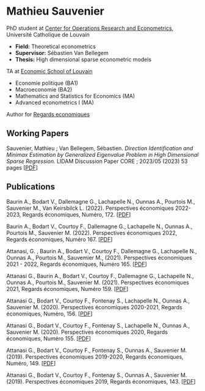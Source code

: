 # Mathieu Sauvenier
PhD student at [Center for Operations Research and Econometrics](https://uclouvain.be/fr/node/4474), Université Catholique de Louvain 
* **Field:** Theoretical econometrics
* **Supervisor:** Sébastien Van Bellegem
* **Thesis:** High dimensional sparse econometric models 

TA at [Economic School of Louvain](https://uclouvain.be/en/faculties/espo/esl)
* Economie politique (BA1)
* Macroeconomie (BA2)
* Mathematics and Statistics for Economics (MA)
* Advanced econometrics I (MA)


Author for [Regards economiques](https://www.regards-economiques.be/index.php/auteurs?cid=162)
## Working Papers

Sauvenier, Mathieu ; Van Bellegem, Sébastien. *Direction Identification and Minimax Estimation by Generalized Eigenvalue Problem in High Dimensional Sparse Regression.* LIDAM Discussion Paper CORE ; 2023/05 (2023) 53 pages [[PDF](https://dial.uclouvain.be/pr/boreal/en/object/boreal%3A272429/datastream/PDF_01/view)]

## Publications

Baurin A., Bodart V., Dallemagne G., Lachapelle N., Ounnas A., Pourtois M., Sauvenier M., Van Keirsbilck L. (2022). Perspectives économiques 2022-2023, Regards économiques, Numéro, 172. [[PDF](https://www.regards-economiques.be/images/reco-pdf/reco_224.pdf)]

Baurin A., Bodart V., Courtoy F., Dallemagne G., Lachapelle N., Ounnas A., Pourtois M., Sauvenier M. (2022). Perspectives économiques 2022, Regards économiques, Numéro 167. [[PDF](https://www.regards-economiques.be/images/reco-pdf/reco_224.pdf)]

Attanasi, G. , Baurin A., Bodart V., Courtoy F., Dallemagne G., Lachapelle N., Ounnas A., Pourtois M., Sauvemier M.,  (2021). Perspectives économiques 2021 - 2022, Regards économiques,  Numéro 165. [[PDF](https://www.regards-economiques.be/images/reco-pdf/reco_215.pdf)]

Attanasi G., Baurin A., Bodart V., Courtoy F., Dallemagne G., Lachapelle N., Ounnas A., Pourtois M., Sauvenier M. (2021). Perspectives économiques 2021, Regards économiques, Numéro 159. [[PDF](https://www.regards-economiques.be/images/reco-pdf/reco_207.pdf)]

Attanasi G., Bodart V., Courtoy F., Fontenay S., Lachapelle N., Ounnas A., Sauvenier M. (2020). Perspectives économiques 2020-2021, Regards économiques, Numéro, 156. [[PDF](https://www.regards-economiques.be/images/reco-pdf/reco_204.pdf)]

Attanasi G., Bodart V., Courtoy F., Fontenay S., Lachapelle N., Ounnas A., Sauvenier M. (2020). Perspectives économiques 2020, Regards économiques, Numéro 155. [[PDF](https://www.regards-economiques.be/images/reco-pdf/reco_199.pdf)]

Attanasi G., Bodart V., Courtoy F., Fontenay S., Ounnas A., Sauvenier M. (2019). Perspectives économiques 2019-2020, Regards économiques, Numéro, 149. [[PDF](https://www.regards-economiques.be/images/reco-pdf/reco_192.pdf)]

Attanasi G., Bodart V., Courtoy F., Fontenay S., Ounnas A., Sauvenier M. (2019). Perspectives économiques 2019, Regards économiques, 143. [[PDF](https://www.regards-economiques.be/images/reco-pdf/reco_186.pdf)]
